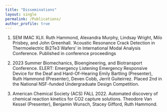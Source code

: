 ```yaml
---
title: "Disseminations"
layout: single
permalink: /Publications/
author_profile: true
---
```



1. SEM IMAC XLII. Ruth Hammond, Alexandra Murphy, Lindsay Wright, Milo Prisbey, and
John Greenhall. ‘Acoustic Resonance Crack Detection in Thermoelectric Bi2Te3 Wafers’ in
International Modal Analysis Conference. Published in conference proceedings

2. 2023 Summer Biomechanics, Bioengineering, and Biotransport Conference. ELERT:
Emergency Listening Emergency Responsive Device for the Deaf and Hard-Of-Hearing Emily
Bartling (Presenter), Ruth Hammond (Presenter), Deven Cobb, Jerrit Guiteirrez. Placed 2nd
in the National NSF-funded Undergraduate Design Competition.

3. American Chemical Society (ACS) FALL 2022. Automated discovery of chemical reaction
kinetics for CO2 capture solutions. Theodore Van Kessel (Presenter), Benjamin Wunsch, Stacey
Gifford, Ruth Hammond.
